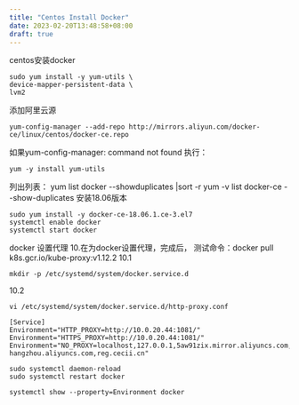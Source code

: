 ```yaml
---
title: "Centos Install Docker"
date: 2023-02-20T13:48:58+08:00
draft: true
---
```


centos安装docker

```
sudo yum install -y yum-utils \
device-mapper-persistent-data \
lvm2
```

添加阿里云源
```
yum-config-manager --add-repo http://mirrors.aliyun.com/docker-ce/linux/centos/docker-ce.repo 
```

如果yum-config-manager: command not found
执行：
``` 
yum -y install yum-utils 
```

列出列表：
yum list docker --showduplicates |sort -r
yum -v list docker-ce --show-duplicates
安装18.06版本 
```
sudo yum install -y docker-ce-18.06.1.ce-3.el7
systemctl enable docker
systemctl start docker
```


docker 设置代理
10.在为docker设置代理，完成后， 测试命令：docker pull k8s.gcr.io/kube-proxy:v1.12.2
10.1
``` 
mkdir -p /etc/systemd/system/docker.service.d
```
10.2
``` 
vi /etc/systemd/system/docker.service.d/http-proxy.conf
```

```
[Service]
Environment="HTTP_PROXY=http://10.0.20.44:1081/"
Environment="HTTPS_PROXY=http://10.0.20.44:1081/"
Environment="NO_PROXY=localhost,127.0.0.1,5aw91zix.mirror.aliyuncs.com,docker.io,registry.cn-hangzhou.aliyuncs.com,reg.cecii.cn"
```

```
sudo systemctl daemon-reload
sudo systemctl restart docker

systemctl show --property=Environment docker
```
